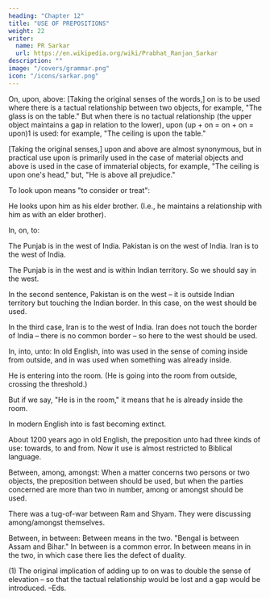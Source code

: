 ```yaml
---
heading: "Chapter 12"
title: "USE OF PREPOSITIONS"
weight: 22
writer:
  name: PR Sarkar
  url: https://en.wikipedia.org/wiki/Prabhat_Ranjan_Sarkar
description: ""
image: "/covers/grammar.png"
icon: "/icons/sarkar.png"
---
```



On, upon, above: [Taking the original senses of the words,] on is to be used where there is a tactual relationship between two objects, for example, "The glass is on the table." But when there is no tactual relationship (the upper object maintains a gap in relation to the lower), upon (up + on = on + on = upon)1 is used: for example, "The ceiling is upon the table."

[Taking the original senses,] upon and above are almost synonymous, but in practical use upon is primarily used in the case of material objects and above is used in the case of immaterial objects, for example, "The ceiling is upon one's head," but, "He is above all prejudice."

To look upon means "to consider or treat":

He looks upon him as his elder brother. (I.e., he maintains a relationship with him as with an elder brother).

In, on, to:

The Punjab is in the west of India. 
Pakistan is on the west of India. 
Iran is to the west of India.

The Punjab is in the west and is within Indian territory. So we should say in the west. 

In the second sentence, Pakistan is on the west – it is outside Indian territory but touching the Indian border. In this case, on the west should be used.

In the third case, Iran is to the west of India. Iran does not touch the border of India – there is no common border – so here to the west should be used.

In, into, unto: In old English, into was used in the sense of coming inside from outside, and in was used when something was already inside.

He is entering into the room. (He is going into the room from outside, crossing the threshold.)

But if we say, "He is in the room," it means that he is already inside the room.

In modern English into is fast becoming extinct.

About 1200 years ago in old English, the preposition unto had three kinds of use: towards, to and from. Now it use is almost restricted to Biblical language.

Between, among, amongst: When a matter concerns two persons or two objects, the preposition between should be used, but when the parties concerned are more than two in number, among or amongst should be used.

There was a tug-of-war between Ram and Shyam. 
They were discussing among/amongst themselves.

Between, in between: Between means in the two. "Bengal is between Assam and Bihar." In between is a common error. In between means in in the two, in which case there lies the defect of duality.

(1) The original implication of adding up to on was to double the sense of elevation – so that the tactual relationship would be lost and a gap would be introduced. –Eds.
